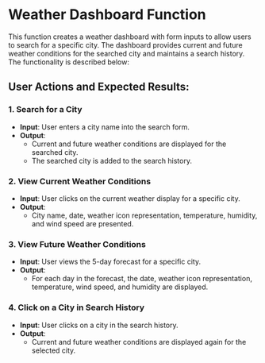 # Weather Dashboard Function

This function creates a weather dashboard with form inputs to allow users to search for a specific city. The dashboard provides current and future weather conditions for the searched city and maintains a search history. The functionality is described below:

## User Actions and Expected Results:

### 1. Search for a City
- **Input**: User enters a city name into the search form.
- **Output**: 
  - Current and future weather conditions are displayed for the searched city.
  - The searched city is added to the search history.

### 2. View Current Weather Conditions
- **Input**: User clicks on the current weather display for a specific city.
- **Output**: 
  - City name, date, weather icon representation, temperature, humidity, and wind speed are presented.

### 3. View Future Weather Conditions
- **Input**: User views the 5-day forecast for a specific city.
- **Output**: 
  - For each day in the forecast, the date, weather icon representation, temperature, wind speed, and humidity are displayed.

### 4. Click on a City in Search History
- **Input**: User clicks on a city in the search history.
- **Output**: 
  - Current and future weather conditions are displayed again for the selected city.
